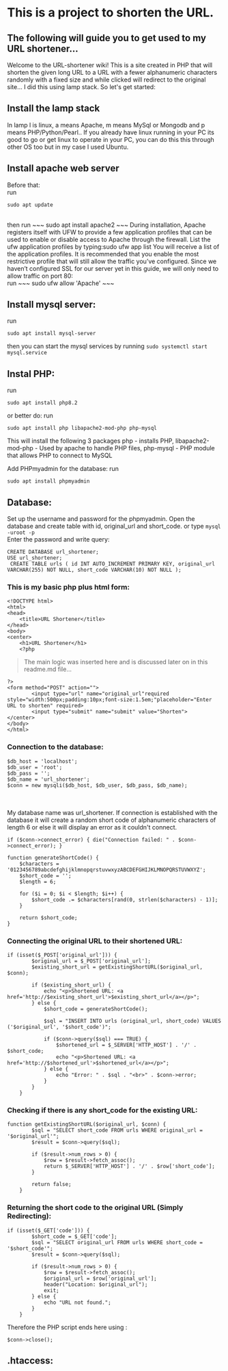 # This is a project to shorten the URL.
## The following will guide you to get used to my URL shortener...
Welcome to the URL-shortener wiki! This is a site created in PHP that will shorten the given long URL to a URL with a fewer alphanumeric characters randomly with a fixed size and while clicked will redirect to the original site... I did this using lamp stack. So let's get started:

## Install the lamp stack
In lamp l is linux, a means Apache, m means MySql or Mongodb and p means PHP/Python/Pearl.. If you already have linux running in your PC its good to go or get linux to operate in your PC, you can do this this through other OS too but in my case I used Ubuntu.

## Install apache web server
Before that: <br>run
~~~
sudo apt update
~~~
<br>
then run 
~~~
sudo apt install apache2
~~~
During installation, Apache registers itself with UFW to provide a few application profiles that can be used to enable or disable access to Apache through the firewall. List the ufw application profiles by typing:sudo ufw app list
You will receive a list of the application profiles. It is recommended that you enable the most restrictive profile that will still allow the traffic you’ve configured. Since we haven’t configured SSL for our server yet in this guide, we will only need to allow traffic on port 80:<br>
run 
~~~
sudo ufw allow 'Apache'
~~~


## Install mysql server:
run 
~~~
sudo apt install mysql-server
~~~
then you can start the mysql services by running `sudo systemctl start mysql.service`


## Instal PHP:
run 
~~~
sudo apt install php8.2
~~~
or better do:
run
~~~
sudo apt install php libapache2-mod-php php-mysql
~~~
This will install the following 3 packages php - installs PHP, libapache2-mod-php - Used by apache to handle PHP files, php-mysql - PHP module that allows PHP to connect to MySQL

Add PHPmyadmin for the database:
run 
~~~
sudo apt install phpmyadmin
~~~


## Database:
Set up the username and password for the phpmyadmin. Open the database and create table with id, original_url and short_code. or type `mysql -uroot -p`<br>
Enter the password and write query:
~~~
CREATE DATABASE url_shortener; 
USE url_shortener; 
 CREATE TABLE urls ( id INT AUTO_INCREMENT PRIMARY KEY, original_url VARCHAR(255) NOT NULL, short_code VARCHAR(10) NOT NULL );
~~~
### This is my basic php plus html form:
~~~
<!DOCTYPE html>
<html>
<head>
    <title>URL Shortener</title>
</head>
<body>
<center>
    <h1>URL Shortener</h1>
    <?php
~~~
> The main logic was inserted here and is discussed later on in this readme.md file...
~~~
?>
<form method="POST" action="">
        <input type="url" name="original_url"required style="width:500px;padding:10px;font-size:1.5em;"placeholder="Enter URL to shorten" required>
        <input type="submit" name="submit" value="Shorten">
</center>
</body>
</html>

~~~
### Connection to the database:
~~~
$db_host = 'localhost'; 
$db_user = 'root';
$db_pass = ''; 
$db_name = 'url_shortener';
$conn = new mysqli($db_host, $db_user, $db_pass, $db_name);
~~~
<br><br>
My database name was url_shortener.
If connection is established with the database it will create a random short code of alphanumeric characters of length 6 or else it will display an error as it couldn't connect. <br>

`if ($conn->connect_error) {
        die("Connection failed: " . $conn->connect_error);
    }`



    function generateShortCode() {
        $characters = '0123456789abcdefghijklmnopqrstuvwxyzABCDEFGHIJKLMNOPQRSTUVWXYZ';
        $short_code = '';
        $length = 6; 

        for ($i = 0; $i < $length; $i++) {
            $short_code .= $characters[rand(0, strlen($characters) - 1)];
        }

        return $short_code;
    }
### Connecting the original URL to their shortened URL:
~~~
if (isset($_POST['original_url'])) {
        $original_url = $_POST['original_url'];
        $existing_short_url = getExistingShortURL($original_url, $conn);

        if ($existing_short_url) {
            echo "<p>Shortened URL: <a href='http://$existing_short_url'>$existing_short_url</a></p>";
        } else {
            $short_code = generateShortCode();

            $sql = "INSERT INTO urls (original_url, short_code) VALUES ('$original_url', '$short_code')";

            if ($conn->query($sql) === TRUE) {
                $shortened_url = $_SERVER['HTTP_HOST'] . '/' . $short_code;
                echo "<p>Shortened URL: <a href='http://$shortened_url'>$shortened_url</a></p>";
            } else {
                echo "Error: " . $sql . "<br>" . $conn->error;
            }
        }
    }
~~~
  
### Checking if there is any short_code for the existing URL: 
~~~
function getExistingShortURL($original_url, $conn) {
        $sql = "SELECT short_code FROM urls WHERE original_url = '$original_url'";
        $result = $conn->query($sql);

        if ($result->num_rows > 0) {
            $row = $result->fetch_assoc();
            return $_SERVER['HTTP_HOST'] . '/' . $row['short_code'];
        }

        return false;
    }
~~~
### Returning the short code to the original URL (Simply Redirecting):
~~~
if (isset($_GET['code'])) {
        $short_code = $_GET['code'];
        $sql = "SELECT original_url FROM urls WHERE short_code = '$short_code'";
        $result = $conn->query($sql);

        if ($result->num_rows > 0) {
            $row = $result->fetch_assoc();
            $original_url = $row['original_url'];
            header("Location: $original_url");
            exit;
        } else {
            echo "URL not found.";
        }
    }
~~~
Therefore the PHP script ends here using : 
~~~
$conn->close();
~~~
## .htaccess:






